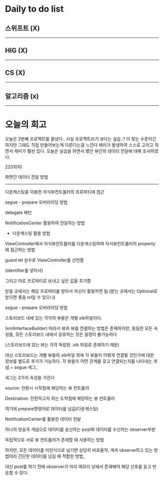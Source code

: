 # Daily to do list
## 스위프트 (X)   

- - -
## HIG (X)   

-- - -
## CS (X)   

- - -
## 알고리즘 (x)   

---------
# 오늘의 회고
오늘은 2번째 프로젝트를 끝냈다.. 사실 프로젝트라기 보다는 실습..? 이 맞는 수준이긴 하지만 그래도 직접 만들어보는게 다른다는걸 느낀다 에러가 발생하여 스스로 고치고 하면서 재미가 훨씬 있다.
오늘은 실습을 하면서 봤던 뷰간의 데이터 전달에 대해 조사하였다.

2201010

화면간 데이터 전달 방법

------------

다운캐스팅을 이용한 자식뷰컨트롤러의 프로퍼티에 접근

segue - prepare 오버라이딩 방법

delegate 패턴

NotificationCenter 활용하여 전달하는 방법

* 다운캐스팅 활용 방법

ViewController에서 자식뷰컨트롤러를 다운캐스팅하여 자식뷰컨트롤러의 property에 접근하는 방법

guard let 상수로 ViewController를 선언함

(identifier를 넣어서)

그리고 따로 프로퍼티로 보내고 싶은 값을 추가함

받을 곳에서는 해당 프로퍼티를 받아서 자신이 활옹하면 됨.(받는 곳에서는 Optional로 받으면 좋음 nil일 수 있으니)

segue - prepare 오버라이딩 방법

스토리보드 내에 있는 각각의 뷰들은 개별 xib파일이다.

(xmlInterfaceBuilder) 따라서 뷰와 뷰를 연결하는 방법은 존재하지만, 동일한 모든 속성을, 모든 스토리보드 내에서 공유하는 것은 설정이 불가능하다

(스토리보드에 있는 뷰는 각각 독립된 .xib 파일로 존재하기 때문)

대신 스토리보드는 개별 뷰들의 xib파일 외에 각 뷰들이 어떻게 연결될 것인가에 대한 정보를 별도로 추가가 가능하다. 각 뷰들이 어떤 관계를 갖고 연결되는지를 나타내는 개념 = segue 세그,

세그는 2가지 속성을 가진다

source: 전환시 시작점에 해당하는 뷰 컨트롤러

Destination: 전환하고자 하는 도착점에 해당하는 뷰 컨트롤러

여기에 prepare명령어로 데이터를 넘김(다운캐스팅)

NotificationCenter를 활용한 데이터 전달

하나의 방송국 개념으로 데이터를 송신하는 post와 데이터를 수신하는 observer부분

독립적으로 서로 뷰 컨트롤러가 존재할 때 사용하는 방법

하지만, 모든 데이터를 이런식으로 넘기면 상당히 비효율적, 계속 observe하고 있는 방법이라 간단한 데이터를 넘길 때 적합한 방법,

대신 post를 하기 전에 observer가 미리 메모리 상에서 존재해야 해당 신호를 듣고 반응할 수 있다.
